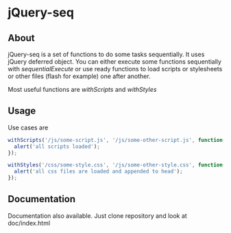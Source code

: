 # jQuery-seq

## About
jQuery-seq is a set of functions to do some tasks sequentially.
It uses jQuery deferred object.
You can either execute some functions sequentially with *sequentialExecute* or use ready functions to load scripts or stylesheets or other files (flash for example) one after another.

Most useful functions are *withScripts* and *withStyles*

## Usage

Use cases are 

```javascript
withScripts('/js/some-script.js', '/js/some-other-script.js', function(){
  alert('all scripts loaded');
});
```

```javascript
withStyles('/css/some-style.css', '/js/some-other-style.css', function(){
  alert('all css files are loaded and appended to head');
});
```

## Documentation

Documentation also available. Just clone repository and look at doc/index.html
